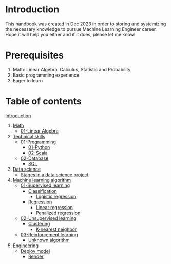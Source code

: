 # Introduction

This handbook was created in Dec 2023 in order to storing and systemizing the necessary knowledge to pursue Machine Learning Engineer career. Hope it will help you either and if it does, please let me know!

# Prerequisites

1. Math: Linear Algebra, Calculus, Statistic and Probability
2. Basic programming experience
3. Eager to learn

# Table of contents

[Introduction](./README.md)
1. [Math](./01-Math/README.md)
	- [01-Linear Algebra](./01-Math/01-Linear%20Algebra.md)
2. [Technical skills](./02-Technical%20skills/README.md)
	- [01-Programming](./02-Technical%20skills/01-Programming/README.md)
		- [01-Python](./02-Technical%20skills/01-Programming/01-Python.md)
		- [02-Scala](./02-Technical%20skills/01-Programming/02-Scala.md)
	- [02-Database](./02-Technical%20skills/02-Database/README.md)
		- [SQL](./02-Technical%20skills/02-Database/SQL.md)
3. [Data science](./03-Data%20science/README.md)
	- [Stages in a data science project](./03-Data%20science/Stages%20in%20a%20data%20science%20project.md)
4. [Machine learning algorithm](./04-Machine%20learning%20algorithm/README.md)
	- [01-Supervised learning](./04-Machine%20learning%20algorithm/01-Supervised%20learning/README.md)
		- [Classification](./04-Machine%20learning%20algorithm/01-Supervised%20learning/Classification/README.md)
			- [Logistic regression](./04-Machine%20learning%20algorithm/01-Supervised%20learning/Classification/Logistic%20regression.md)
		- [Regression](./04-Machine%20learning%20algorithm/01-Supervised%20learning/Regression/README.md)
			- [Linear regression](./04-Machine%20learning%20algorithm/01-Supervised%20learning/Regression/Linear%20regression.md)
			- [Penalized regression](./04-Machine%20learning%20algorithm/01-Supervised%20learning/Regression/Penalized%20regression.md)
	- [02-Unsupervised learning](./04-Machine%20learning%20algorithm/02-Unsupervised%20learning/README.md)
		- [Clustering](./04-Machine%20learning%20algorithm/02-Unsupervised%20learning/Clustering/README.md)
			- [K-nearest neighbor](./04-Machine%20learning%20algorithm/02-Unsupervised%20learning/Clustering/K-nearest%20neighbor.md)
	- [03-Reinforcement learning](./04-Machine%20learning%20algorithm/03-Reinforcement%20learning/README.md)
		- [Unknown algorithm](./04-Machine%20learning%20algorithm/03-Reinforcement%20learning/Unknown%20algorithm.md)
5. [Engineering](./05-Engineering/README.md)
	- [Deploy model](./05-Engineering/Deploy%20model/README.md)
		- [Render](./05-Engineering/Deploy%20model/Render.md)
